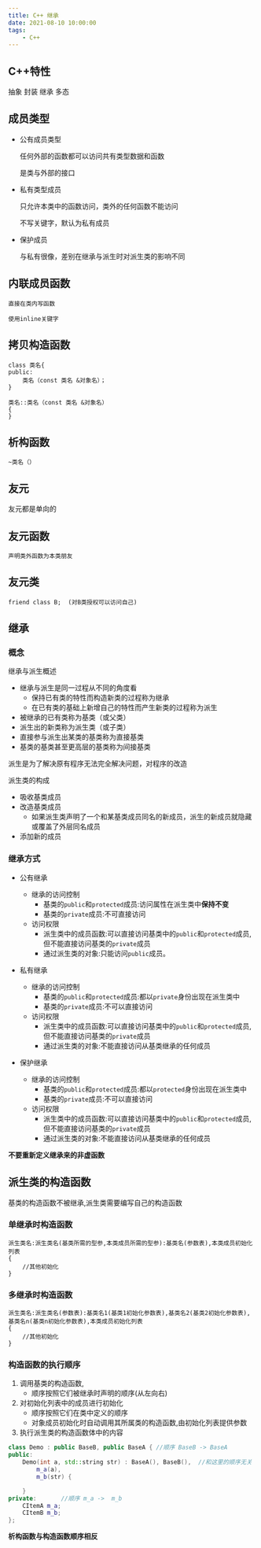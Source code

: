 ```yaml
---
title: C++ 继承
date: 2021-08-10 10:00:00
tags:
    - C++
---
```


## C++特性
抽象 封装 继承 多态

## 成员类型

- 公有成员类型

    任何外部的函数都可以访问共有类型数据和函数

    是类与外部的接口

- 私有类型成员

    只允许本类中的函数访问，类外的任何函数不能访问

    不写关键字，默认为私有成员

- 保护成员

    与私有很像，差别在继承与派生时对派生类的影响不同

## 内联成员函数

    直接在类内写函数

    使用inline关键字


## 拷贝构造函数

    class 类名{
    public:
        类名（const 类名 &对象名）；
    }

    类名::类名（const 类名 &对象名）
    {
    }

## 析构函数

    ~类名（）

## 友元
友元都是单向的

## 友元函数

    声明类外函数为本类朋友

## 友元类

    friend class B;  (对B类授权可以访问自己)

## 继承
### 概念
继承与派生概述

- 继承与派生是同一过程从不同的角度看
  - 保持已有类的特性而构造新类的过程称为继承
  - 在已有类的基础上新增自己的特性而产生新类的过程称为派生
- 被继承的已有类称为基类（或父类）
- 派生出的新类称为派生类（或子类）
- 直接参与派生出某类的基类称为直接基类
- 基类的基类甚至更高层的基类称为间接基类

派生是为了解决原有程序无法完全解决问题，对程序的改造

派生类的构成
- 吸收基类成员
- 改造基类成员
  - 如果派生类声明了一个和某基类成员同名的新成员，派生的新成员就隐藏或覆盖了外层同名成员
- 添加新的成员

### 继承方式

- 公有继承
  - 继承的访问控制
    - 基类的`public`和`protected`成员:访问属性在派生类中**保持不变** 
    - 基类的`private`成员:不可直接访问
  - 访问权限
    - 派生类中的成员函数:可以直接访问基类中的`public`和`protected`成员,但不能直接访问基类的`private`成员
    - 通过派生类的对象:只能访问`public`成员。

- 私有继承
  - 继承的访问控制
      - 基类的`public`和`protected`成员:都以`private`身份出现在派生类中
      - 基类的`private`成员:不可以直接访问
  - 访问权限
    - 派生类中的成员函数:可以直接访问基类中的`public`和`protected`成员,但不能直接访问基类的`private`成员
    - 通过派生类的对象:不能直接访问从基类继承的任何成员

- 保护继承
  - 继承的访问控制
      - 基类的`public`和`protected`成员:都以`protected`身份出现在派生类中
      - 基类的`private`成员:不可以直接访问
  - 访问权限
    - 派生类中的成员函数:可以直接访问基类中的`public`和`protected`成员,但不能直接访问基类的`private`成员
    - 通过派生类的对象:不能直接访问从基类继承的任何成员

**不要重新定义继承来的非虚函数**

## 派生类的构造函数
基类的构造函数不被继承,派生类需要编写自己的构造函数

### 单继承时构造函数

    派生类名:派生类名(基类所需的型参,本类成员所需的型参):基类名(参数表),本类成员初始化列表 
    {
        //其他初始化
    }

### 多继承时构造函数

    派生类名:派生类名(参数表):基类名1(基类1初始化参数表),基类名2(基类2初始化参数表),基类名n(基类n初始化参数表),本类成员初始化列表 
    {
        //其他初始化
    }

### 构造函数的执行顺序
1. 调用基类的构造函数,
    - 顺序按照它们被继承时声明的顺序(从左向右)
2. 对初始化列表中的成员进行初始化
    - 顺序按照它们在类中定义的顺序
    - 对象成员初始化时自动调用其所属类的构造函数,由初始化列表提供参数
3. 执行派生类的构造函数体中的内容


```c++
class Demo : public BaseB, public BaseA { //顺序 BaseB -> BaseA
public:
    Demo(int a, std::string str) : BaseA(), BaseB(),  //和这里的顺序无关
        m_a(a),
        m_b(str) {

    }
private:       //顺序 m_a ->  m_b
    CItemA m_a;
    CItemB m_b;
};

```

**析构函数与构造函数顺序相反**